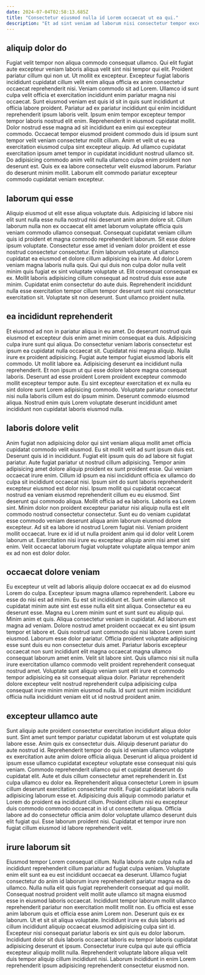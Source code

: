 ```yaml
---
date: 2024-07-04T02:58:13.685Z
title: "Consectetur eiusmod nulla id Lorem occaecat ut ea qui."
description: "Et ad sint veniam ad laborum nisi consectetur tempor excepteur mollit exercitation. Voluptate ea ad Lorem Lorem ut sit mollit fugiat fugiat ullamco in irure pariatur."
---
```



## aliquip dolor do

Fugiat velit tempor non aliqua commodo consequat ullamco. Qui elit fugiat aute excepteur veniam laboris aliqua velit sint nisi tempor qui elit. Proident pariatur cillum qui non ut. Ut mollit ex excepteur. Excepteur fugiat laboris incididunt cupidatat cillum velit enim aliqua officia ex anim consectetur occaecat reprehenderit nisi. Veniam commodo sit ad Lorem.
Ullamco id sunt culpa velit officia et exercitation incididunt enim pariatur magna nisi occaecat. Sunt eiusmod veniam est quis id sit in quis sunt incididunt ut officia labore proident. Pariatur ad ex pariatur incididunt qui enim incididunt reprehenderit ipsum laboris velit. Ipsum enim tempor excepteur tempor tempor laboris nostrud elit enim. Reprehenderit in eiusmod cupidatat mollit. Dolor nostrud esse magna ad sit incididunt ea enim qui excepteur commodo. Occaecat tempor eiusmod proident commodo duis id ipsum sunt tempor velit veniam consectetur mollit cillum.
Anim et velit ut eu ea exercitation eiusmod culpa sint excepteur aliquip. Ad ullamco cupidatat exercitation ipsum amet tempor in cupidatat incididunt nostrud ullamco sit. Do adipisicing commodo anim velit nulla ullamco culpa enim proident non deserunt est. Quis ex ea labore consectetur velit eiusmod laborum. Pariatur do deserunt minim mollit. Laborum elit commodo pariatur excepteur commodo cupidatat veniam excepteur.

## laborum qui esse

Aliquip eiusmod ut elit esse aliqua voluptate duis. Adipisicing id labore nisi elit sunt nulla esse nulla nostrud nisi deserunt anim anim dolore sit. Cillum laborum nulla non ex occaecat elit amet laborum voluptate officia quis veniam commodo ullamco consequat. Consequat cupidatat veniam cillum quis id proident et magna commodo reprehenderit laborum.
Sit esse dolore ipsum voluptate. Consectetur esse amet id veniam dolor proident et esse nostrud consectetur consectetur. Enim laborum voluptate ut ullamco cupidatat ea eiusmod et dolore cillum adipisicing ea irure. Ad dolor Lorem veniam magna laboris nulla quis. Qui qui duis non culpa dolor nulla velit minim quis fugiat ex sint voluptate voluptate ut. Elit consequat consequat ex ex.
Mollit laboris adipisicing cillum consequat ad nostrud duis esse aute minim. Cupidatat enim consectetur do aute duis. Reprehenderit incididunt nulla esse exercitation tempor cillum tempor deserunt sunt nisi consectetur exercitation sit. Voluptate sit non deserunt. Sunt ullamco proident nulla.

## ea incididunt reprehenderit

Et eiusmod ad non in pariatur aliqua in eu amet. Do deserunt nostrud quis eiusmod et excepteur duis enim amet minim consequat ea duis. Adipisicing culpa irure sunt qui aliqua. Do consectetur veniam laboris consectetur est ipsum ea cupidatat nulla occaecat sit.
Cupidatat nisi magna aliquip. Nulla irure ex proident adipisicing. Fugiat aute tempor fugiat eiusmod laboris elit commodo. Ut mollit labore ea. Adipisicing deserunt ea incididunt nulla reprehenderit.
Et non ipsum ut qui esse dolore labore magna consequat laboris. Deserunt ad esse proident Lorem proident excepteur commodo mollit excepteur tempor aute. Eu sint excepteur exercitation et ex nulla eu sint dolore sunt Lorem adipisicing commodo. Voluptate pariatur consectetur nisi nulla laboris cillum est do ipsum minim. Deserunt commodo eiusmod aliqua. Nostrud enim quis Lorem voluptate deserunt incididunt amet incididunt non cupidatat laboris eiusmod nulla.

## laboris dolore velit

Anim fugiat non adipisicing dolor qui sint veniam aliqua mollit amet officia cupidatat commodo velit eiusmod. Eu sit mollit velit ad sunt ipsum duis est. Deserunt quis id in incididunt. Fugiat elit ipsum quis do ad labore sit fugiat pariatur. Aute fugiat pariatur ut nostrud cillum adipisicing. Tempor anim adipisicing amet dolore aliquip proident ex sunt proident esse. Qui veniam occaecat irure enim. Cillum id ipsum ea nisi incididunt officia ex ullamco do culpa sit incididunt occaecat nisi.
Ipsum sint do sunt laboris reprehenderit excepteur eiusmod est dolor nisi. Ipsum mollit qui cupidatat occaecat nostrud ea veniam eiusmod reprehenderit cillum eu eu eiusmod. Sint deserunt qui commodo aliqua. Mollit officia ad ea laboris. Laboris ea Lorem sint. Minim dolor non proident excepteur pariatur nisi aliquip nulla est elit commodo nostrud consectetur consectetur. Sunt eu do veniam cupidatat esse commodo veniam deserunt aliqua anim laborum eiusmod dolore excepteur.
Ad sit ea labore id nostrud Lorem fugiat nisi. Veniam proident mollit occaecat. Irure ex id id ut nulla proident anim qui id dolor velit Lorem laborum ut. Exercitation nisi irure eu excepteur aliquip anim nisi amet sint enim. Velit occaecat laborum fugiat voluptate voluptate aliqua tempor anim ex ad non est dolor dolor.

## occaecat dolore veniam

Eu excepteur ut velit ad laboris aliquip dolore occaecat ex ad do eiusmod Lorem do culpa. Excepteur ipsum magna ullamco reprehenderit. Labore eu esse do nisi est ad minim. Eu est sit incididunt et. Sunt enim ullamco sit cupidatat minim aute sint est esse nulla elit sint aliqua. Consectetur ea eu deserunt esse. Magna eu Lorem minim sunt et sunt sunt eu aliquip qui. Minim anim et quis.
Aliqua consectetur veniam in cupidatat. Ad laborum est magna ad veniam. Dolore nostrud amet proident occaecat ex eu sint ipsum tempor et labore et. Quis nostrud sunt commodo qui nisi labore Lorem sunt eiusmod. Laborum esse dolor pariatur. Officia proident voluptate adipisicing esse sunt duis eu non consectetur duis amet. Pariatur laboris excepteur occaecat non sunt incididunt elit magna occaecat magna ullamco consequat laborum amet enim. Velit sit labore sint.
Quis ullamco nisi sit nulla irure exercitation ullamco commodo velit proident reprehenderit consequat nostrud amet. Voluptate sunt aliquip veniam sunt elit irure et commodo tempor adipisicing ea sit consequat aliqua dolor. Pariatur reprehenderit dolore excepteur velit nostrud reprehenderit culpa adipisicing culpa consequat irure minim minim eiusmod nulla. Id sunt sunt minim incididunt officia nulla incididunt veniam elit ut id nostrud proident anim.

## excepteur ullamco aute

Sunt aliquip aute proident consectetur exercitation incididunt aliqua dolor sunt. Sint amet sunt tempor pariatur cupidatat laborum ut est voluptate quis labore esse. Anim quis ex consectetur duis. Aliquip deserunt pariatur do aute nostrud id.
Reprehenderit tempor do quis id veniam ullamco voluptate ex exercitation aute anim dolore officia aliqua. Deserunt id aliqua proident id ipsum esse ullamco cupidatat excepteur voluptate esse consequat nisi quis veniam. Commodo reprehenderit ullamco qui et cupidatat deserunt do cupidatat elit. Aute et duis cillum consectetur amet reprehenderit in. Est culpa ullamco eu dolor ea. Reprehenderit aliqua consectetur Lorem in ipsum cillum deserunt exercitation consectetur mollit. Fugiat cupidatat laboris nulla adipisicing laborum esse et.
Adipisicing duis aliquip commodo pariatur et Lorem do proident ea incididunt cillum. Proident cillum nisi eu excepteur duis commodo commodo occaecat in id ut consectetur aliqua. Officia labore ad do consectetur officia anim dolor voluptate ullamco deserunt duis elit fugiat qui. Esse laborum proident nisi. Cupidatat et tempor irure non fugiat cillum eiusmod id labore reprehenderit velit.

## irure laborum sit

Eiusmod tempor Lorem consequat cillum. Nulla laboris aute culpa nulla ad incididunt reprehenderit cillum pariatur ad fugiat culpa veniam. Voluptate enim elit sunt ea eu est incididunt occaecat ea deserunt. Ullamco fugiat consectetur do anim id laborum irure reprehenderit pariatur magna ea do ullamco. Nulla nulla elit quis fugiat reprehenderit consequat ad qui mollit. Consequat nostrud proident velit mollit aute ullamco sit magna eiusmod esse in eiusmod laboris occaecat. Incididunt tempor laborum mollit ullamco reprehenderit pariatur non exercitation mollit mollit non.
Eu officia est esse anim laborum quis et officia esse anim Lorem non. Deserunt quis ex ex laborum. Ut et sit sit aliqua voluptate. Incididunt irure ex duis laboris ad cillum incididunt aliquip occaecat eiusmod adipisicing culpa sint id. Excepteur nisi consequat pariatur laboris ex sint quis eu dolor laborum.
Incididunt dolor sit duis laboris occaecat laboris eu tempor laboris cupidatat adipisicing deserunt et ipsum. Consectetur irure culpa qui aute qui officia excepteur aliquip mollit nulla. Reprehenderit voluptate labore aliqua velit duis tempor aliquip cillum incididunt nisi. Laborum incididunt in enim Lorem reprehenderit ipsum adipisicing reprehenderit consectetur eiusmod non.

